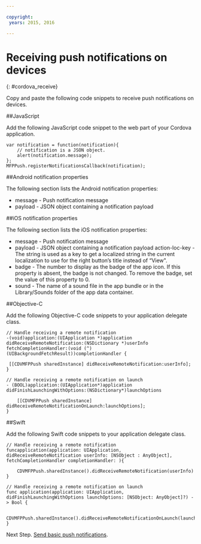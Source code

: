 ```yaml
---

copyright:
 years: 2015, 2016

---
```


# Receiving push notifications on devices
{: #cordova_receive}

Copy and paste the following code snippets to receive push notifications on devices.

##JavaScript

Add the following JavaScript code snippet to the web part of your Cordova application.


```
var notification = function(notification){
    // notification is a JSON object.
    alert(notification.message);
};
MFPPush.registerNotificationsCallback(notification);
```

##Android notification properties

The following section lists the Android notification properties:

* message - Push notification message
* payload - JSON object containing a notification payload

 
##iOS notification properties

The following section lists the iOS notification properties:

* message - Push notification message
* payload - JSON object containing a notification payload
action-loc-key - The string is used as a key to get a localized string in the current localization to use for the right button’s title instead of “View".
* badge - The number to display as the badge of the app icon. If this property is absent, the badge is not changed. To remove the badge, set the value of this property to 0.
* sound - The name of a sound file in the app bundle or in the Library/Sounds folder of the app data container.

##Objective-C

Add the following Objective-C code snippets to your application delegate class.

```
// Handle receiving a remote notification
-(void)application:(UIApplication *)application didReceiveRemoteNotification:(NSDictionary *)userInfo fetchCompletionHandler:(void (^)(UIBackgroundFetchResult))completionHandler {

 [[CDVMFPPush sharedInstance] didReceiveRemoteNotification:userInfo];
}
```

```
// Handle receiving a remote notification on launch
- (BOOL)application:(UIApplication*)application didFinishLaunchingWithOptions:(NSDictionary*)launchOptions

    [[CDVMFPPush sharedInstance] didReceiveRemoteNotificationOnLaunch:launchOptions];
}
```

##Swift

Add the following Swift code snippets to your application delegate class.

```
// Handle receiving a remote notification
funcapplication(application: UIApplication, didReceiveRemoteNotification userInfo: [NSObject : AnyObject], fetchCompletionHandler completionHandler: ){

    CDVMFPPush.sharedInstance().didReceiveRemoteNotification(userInfo)
} 
```

``` 
// Handle receiving a remote notification on launch
func application(application: UIApplication, didFinishLaunchingWithOptions launchOptions: [NSObject: AnyObject]?) -> Bool {

    CDVMFPPush.sharedInstance().didReceiveRemoteNotificationOnLaunch(launchOptions)
}

```
Next Step. [Send basic push notifications](t_send_push_notifications.html).